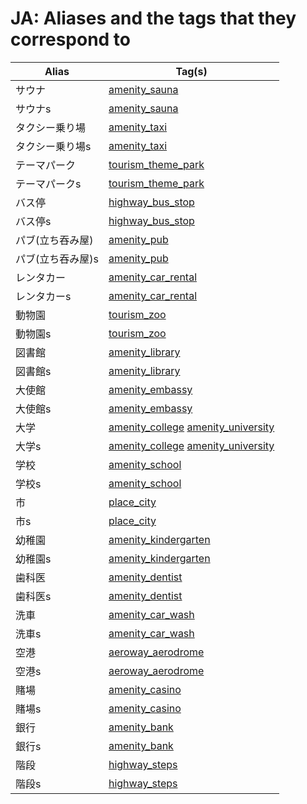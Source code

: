 # JA: Aliases and the tags that they correspond to

Alias | Tag(s) 
--- | --- 
サウナ |  [amenity\_sauna](https://taginfo.openstreetmap.org/tags/amenity=sauna)
サウナs |  [amenity\_sauna](https://taginfo.openstreetmap.org/tags/amenity=sauna)
タクシー乗り場 |  [amenity\_taxi](https://taginfo.openstreetmap.org/tags/amenity=taxi)
タクシー乗り場s |  [amenity\_taxi](https://taginfo.openstreetmap.org/tags/amenity=taxi)
テーマパーク |  [tourism\_theme\_park](https://taginfo.openstreetmap.org/tags/tourism=theme_park)
テーマパークs |  [tourism\_theme\_park](https://taginfo.openstreetmap.org/tags/tourism=theme_park)
バス停 |  [highway\_bus\_stop](https://taginfo.openstreetmap.org/tags/highway=bus_stop)
バス停s |  [highway\_bus\_stop](https://taginfo.openstreetmap.org/tags/highway=bus_stop)
パブ(立ち吞み屋) |  [amenity\_pub](https://taginfo.openstreetmap.org/tags/amenity=pub)
パブ(立ち吞み屋)s |  [amenity\_pub](https://taginfo.openstreetmap.org/tags/amenity=pub)
レンタカー |  [amenity\_car\_rental](https://taginfo.openstreetmap.org/tags/amenity=car_rental)
レンタカーs |  [amenity\_car\_rental](https://taginfo.openstreetmap.org/tags/amenity=car_rental)
動物園 |  [tourism\_zoo](https://taginfo.openstreetmap.org/tags/tourism=zoo)
動物園s |  [tourism\_zoo](https://taginfo.openstreetmap.org/tags/tourism=zoo)
図書館 |  [amenity\_library](https://taginfo.openstreetmap.org/tags/amenity=library)
図書館s |  [amenity\_library](https://taginfo.openstreetmap.org/tags/amenity=library)
大使館 |  [amenity\_embassy](https://taginfo.openstreetmap.org/tags/amenity=embassy)
大使館s |  [amenity\_embassy](https://taginfo.openstreetmap.org/tags/amenity=embassy)
大学 |  [amenity\_college](https://taginfo.openstreetmap.org/tags/amenity=college) [amenity\_university](https://taginfo.openstreetmap.org/tags/amenity=university)
大学s |  [amenity\_college](https://taginfo.openstreetmap.org/tags/amenity=college) [amenity\_university](https://taginfo.openstreetmap.org/tags/amenity=university)
学校 |  [amenity\_school](https://taginfo.openstreetmap.org/tags/amenity=school)
学校s |  [amenity\_school](https://taginfo.openstreetmap.org/tags/amenity=school)
市 |  [place\_city](https://taginfo.openstreetmap.org/tags/place=city)
市s |  [place\_city](https://taginfo.openstreetmap.org/tags/place=city)
幼稚園 |  [amenity\_kindergarten](https://taginfo.openstreetmap.org/tags/amenity=kindergarten)
幼稚園s |  [amenity\_kindergarten](https://taginfo.openstreetmap.org/tags/amenity=kindergarten)
歯科医 |  [amenity\_dentist](https://taginfo.openstreetmap.org/tags/amenity=dentist)
歯科医s |  [amenity\_dentist](https://taginfo.openstreetmap.org/tags/amenity=dentist)
洗車 |  [amenity\_car\_wash](https://taginfo.openstreetmap.org/tags/amenity=car_wash)
洗車s |  [amenity\_car\_wash](https://taginfo.openstreetmap.org/tags/amenity=car_wash)
空港 |  [aeroway\_aerodrome](https://taginfo.openstreetmap.org/tags/aeroway=aerodrome)
空港s |  [aeroway\_aerodrome](https://taginfo.openstreetmap.org/tags/aeroway=aerodrome)
賭場 |  [amenity\_casino](https://taginfo.openstreetmap.org/tags/amenity=casino)
賭場s |  [amenity\_casino](https://taginfo.openstreetmap.org/tags/amenity=casino)
銀行 |  [amenity\_bank](https://taginfo.openstreetmap.org/tags/amenity=bank)
銀行s |  [amenity\_bank](https://taginfo.openstreetmap.org/tags/amenity=bank)
階段 |  [highway\_steps](https://taginfo.openstreetmap.org/tags/highway=steps)
階段s |  [highway\_steps](https://taginfo.openstreetmap.org/tags/highway=steps)
